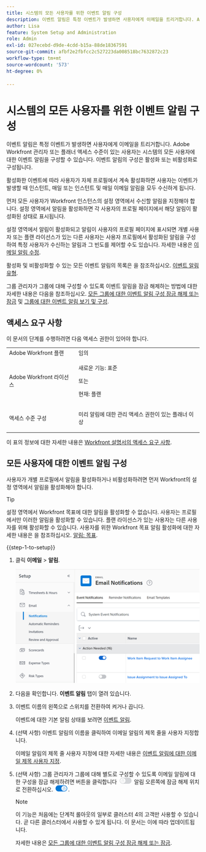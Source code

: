 ```yaml
---
title: 시스템의 모든 사용자를 위한 이벤트 알림 구성
description: 이벤트 알림은 특정 이벤트가 발생하면 사용자에게 이메일을 트리거합니다. Adobe Workfront 관리자 또는 플래너 액세스 수준이 있는 사용자는 시스템의 모든 사용자에 대한 이벤트 알림을 구성할 수 있습니다. 이벤트 알림의 구성은 활성화 또는 비활성화로 구성됩니다.
author: Lisa
feature: System Setup and Administration
role: Admin
exl-id: 027ecebd-d9de-4cdd-b15a-88de18367591
source-git-commit: afbf2e2fbfcc2c527223da008518bc7632872c23
workflow-type: tm+mt
source-wordcount: '573'
ht-degree: 0%

---
```


# 시스템의 모든 사용자를 위한 이벤트 알림 구성

<!-- Audited: 1/2024 -->

<!--DON'T DELETE, DRAFT OR HIDE THIS ARTICLE. IT IS LINKED TO THE PRODUCT, THROUGH THE CONTEXT SENSITIVE HELP LINKS-->

이벤트 알림은 특정 이벤트가 발생하면 사용자에게 이메일을 트리거합니다. Adobe Workfront 관리자 또는 플래너 액세스 수준이 있는 사용자는 시스템의 모든 사용자에 대한 이벤트 알림을 구성할 수 있습니다. 이벤트 알림의 구성은 활성화 또는 비활성화로 구성됩니다.

<!--Alina annotation on the word "all" in 2nd sentence: abive, drafted and remains QS only-->

활성화한 이벤트에 따라 사용자가 자체 프로필에서 계속 활성화하면 사용자는 이벤트가 발생할 때 인스턴트, 매일 또는 인스턴트 및 매일 이메일 알림을 모두 수신하게 됩니다.

먼저 모든 사용자가 Workfront 인스턴스의 설정 영역에서 수신할 알림을 지정해야 합니다. 설정 영역에서 알림을 활성화하면 각 사용자의 프로필 페이지에서 해당 알림이 활성화된 상태로 표시됩니다.

설정 영역에서 알림이 활성화되고 알림이 사용자의 프로필 페이지에 표시되면 개별 사용자 또는 플랜 라이선스가 있는 다른 사용자는 사용자 프로필에서 활성화된 알림을 구성하여 특정 사용자가 수신하는 알림과 그 빈도를 제어할 수도 있습니다. 자세한 내용은 [이메일 알림 수정](../../../workfront-basics/using-notifications/activate-or-deactivate-your-own-event-notifications.md).

활성화 및 비활성화할 수 있는 모든 이벤트 알림의 목록은 을 참조하십시오. [이벤트 알림 유형](../../../administration-and-setup/manage-workfront/emails/event-notifications-available-in-wf.md).

그룹 관리자가 그룹에 대해 구성할 수 있도록 이벤트 알림을 잠금 해제하는 방법에 대한 자세한 내용은 다음을 참조하십시오. [모든 그룹에 대한 이벤트 알림 구성 잠금 해제 또는 잠금](../../../administration-and-setup/manage-workfront/emails/unlock-configuration-of-event-notifications-for-groups.md) 및 [그룹에 대한 이벤트 알림 보기 및 구성](../../../administration-and-setup/manage-groups/create-and-manage-groups/view-and-configure-event-notifications-group.md).

## 액세스 요구 사항

이 문서의 단계를 수행하려면 다음 액세스 권한이 있어야 합니다.

<table style="table-layout:auto"> 
 <col> 
 <col> 
 <tbody> 
  <tr> 
   <td role="rowheader">Adobe Workfront 플랜</td> 
   <td>임의</td> 
  </tr> 
  <tr> 
   <td role="rowheader">Adobe Workfront 라이선스</td> 
   <td> <p>새로운 기능: 표준</p>
 <p>또는</p> 
<p>현재: 플랜</p> 
</td> 
  </tr> 
  <tr> 
   <td role="rowheader">액세스 수준 구성</td> 
   <td> <p>미리 알림에 대한 관리 액세스 권한이 있는 플래너 이상</p> </td> 
  </tr> 
 </tbody> 
</table>

이 표의 정보에 대한 자세한 내용은 [Workfront 설명서의 액세스 요구 사항](/help/quicksilver/administration-and-setup/add-users/access-levels-and-object-permissions/access-level-requirements-in-documentation.md).

## 모든 사용자에 대한 이벤트 알림 구성

사용자가 개별 프로필에서 알림을 활성화하거나 비활성화하려면 먼저 Workfront의 설정 영역에서 알림을 활성화해야 합니다.

>[!TIP]
>
>설정 영역에서 Workfront 목표에 대한 알림을 활성화할 수 없습니다. 사용자는 프로필에서만 이러한 알림을 활성화할 수 있습니다. 플랜 라이선스가 있는 사용자는 다른 사용자를 위해 활성화할 수 있습니다. 사용자를 위한 Workfront 목표 알림 활성화에 대한 자세한 내용은 을 참조하십시오. [알림: 목표](../../../workfront-basics/using-notifications/notifications-goals.md).

{{step-1-to-setup}}

1. 클릭 **이메일** > **알림**.

   ![](assets/notifications-area-under-setup-emails.png)


1. 다음을 확인합니다. **이벤트 알림** 탭이 열려 있습니다.
1. 이벤트 이름의 왼쪽으로 스위치를 전환하여 켜거나 끕니다.

   이벤트에 대한 기본 알림 상태를 보려면 [이벤트 알림](../../../workfront-basics/using-notifications/event-notifications.md).

1. (선택 사항) 이벤트 알림의 이름을 클릭하여 이메일 알림의 제목 줄을 사용자 지정합니다.

   이메일 알림의 제목 줄 사용자 지정에 대한 자세한 내용은 [이벤트 알림에 대한 이메일 제목 사용자 지정](../../../administration-and-setup/manage-workfront/emails/custom-email-subjects-event-notification.md).

1. (선택 사항) 그룹 관리자가 그룹에 대해 별도로 구성할 수 있도록 이메일 알림에 대한 구성을 잠금 해제하려면 버튼을 클릭합니다 ![](assets/lock-toggle-button.png) 알림 오른쪽에 잠금 해제 위치로 전환하십시오. ![](assets/unlock-toggle-button.png).

   >[!NOTE]
   >
   >이 기능은 처음에는 단계적 롤아웃의 일부로 클러스터 4의 고객만 사용할 수 있습니다. 곧 다른 클러스터에서 사용할 수 있게 됩니다. 이 문서는 이에 따라 업데이트됩니다.

   자세한 내용은 [모든 그룹에 대한 이벤트 알림 구성 잠금 해제 또는 잠금](../../../administration-and-setup/manage-workfront/emails/unlock-configuration-of-event-notifications-for-groups.md).
